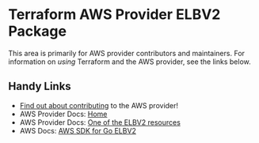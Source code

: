 # Terraform AWS Provider ELBV2 Package

This area is primarily for AWS provider contributors and maintainers. For information on _using_ Terraform and the AWS provider, see the links below.


## Handy Links

* [Find out about contributing](../../../docs/contributing) to the AWS provider!
* AWS Provider Docs: [Home](https://registry.terraform.io/providers/hashicorp/aws/latest/docs)
* AWS Provider Docs: [One of the ELBV2 resources](https://registry.terraform.io/providers/hashicorp/aws/latest/docs/resources/lb)
* AWS Docs: [AWS SDK for Go ELBV2](https://docs.aws.amazon.com/sdk-for-go/api/service/elbv2/)
